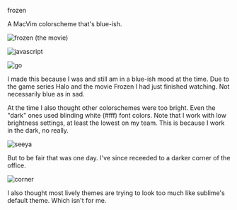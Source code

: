 frozen

A MacVim colorscheme that's blue-ish.

![frozen (the movie)](http://media.giphy.com/media/Jsdc7bQe7g3WU/giphy.gif)

![javascript](http://cl.ly/image/0e322o2n1k2z/Screen%20Shot%202014-05-11%20at%202.11.28%20AM.png)

![go](http://cl.ly/image/1Y1c0U2S0I14/Screen%20Shot%202014-05-11%20at%202.08.11%20AM.png)

I made this because I was and still am in a blue-ish mood at the time. Due to the game series Halo and the movie Frozen I had just finished watching. Not necessarily blue as in sad.

At the time I also thought other colorschemes were too bright. Even the "dark" ones used blinding white (#fff) font colors. Note that I work with low brightness settings, at least the lowest on my team. This is because I work in the dark, no really.

![seeya](https://scontent-a-iad.xx.fbcdn.net/hphotos-prn1/t1.0-9/10253912_10202860744852507_7894934607329933629_n.jpg)

But to be fair that was one day. I've since receeded to a darker corner of the office.

![corner](https://pbs.twimg.com/media/BnIbKnkIMAA6IQj.jpg)

I also thought most lively themes are trying to look too much like sublime's default theme. Which isn't for me.
